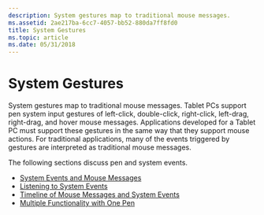 ```yaml
---
description: System gestures map to traditional mouse messages.
ms.assetid: 2ae217ba-6cc7-4057-bb52-880da7ff8fd0
title: System Gestures
ms.topic: article
ms.date: 05/31/2018
---
```


# System Gestures

System gestures map to traditional mouse messages. Tablet PCs support pen system input gestures of left-click, double-click, right-click, left-drag, right-drag, and hover mouse messages. Applications developed for a Tablet PC must support these gestures in the same way that they support mouse actions. For traditional applications, many of the events triggered by gestures are interpreted as traditional mouse messages.

The following sections discuss pen and system events.

-   [System Events and Mouse Messages](system-events-and-mouse-messages.md)
-   [Listening to System Events](listening-to-system-events.md)
-   [Timeline of Mouse Messages and System Events](timeline-of-mouse-messages-and-system-events.md)
-   [Multiple Functionality with One Pen](multiple-functionality-with-one-pen.md)

 

 



